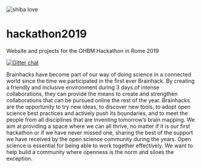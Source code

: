 ![shiba love](https://user-images.githubusercontent.com/6297454/47931389-f6cc1800-dece-11e8-9169-0477c9400733.gif)

# hackathon2019
Website and projects for the OHBM Hackathon in Rome 2019

[![Gitter chat](https://badges.gitter.im/gitterHQ/gitter.png)](https://gitter.im/hackathon2019/Lobby#)


Brainhacks have become part of our way of doing science in a connected world since the time we participated in the first ever Brainhack. By creating a friendly and inclusive environment during 3 days of intense collaborations, they can provide the means to create and strengthen collaborations that can be pursued online the rest of the year. Brainhacks are the opportunity to try new ideas, to discover new tools, to adopt open science best practices and actively push its boundaries, and to meet the people from all disciplines that are inventing tomorrow’s brain mapping. We aim at providing a space where we can all thrive, no matter if it is our first hackathon or if we have never missed one, sharing the best of the support we have received by the open science community during the years. Open science is essential for being able to work together effectively. We want to help build a community where openness is the norm and siloes the exception.
